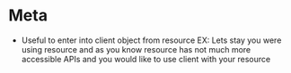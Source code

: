 # Meta
- Useful to enter into client object from resource
EX: Lets stay you were using resource and as you know resource has not much more accessible APIs and you would like to use client with your resource
